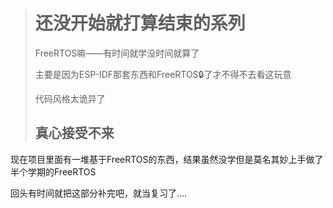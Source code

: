 > # 还没开始就打算结束的系列
>
> FreeRTOS嘛——有时间就学没时间就算了
>
> 主要是因为ESP-IDF那套东西和FreeRTOS🔒了才不得不去看这玩意
>
> 代码风格太诡异了
>
> ## 真心接受不来

现在项目里面有一堆基于FreeRTOS的东西，结果虽然没学但是莫名其妙上手做了半个学期的FreeRTOS

回头有时间就把这部分补完吧，就当复习了....
